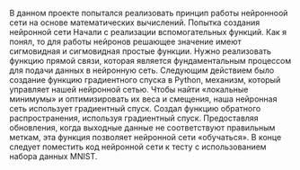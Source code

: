 В данном проекте  попытался реализовать принцип работы нейронноой сети на основе математических вычислений.
Попытка создания нейронной сети
Начали с реализации вспомогательных функций. Как я понял, то для  работы нейронов решающее значение имеют сигмовидная и сигмовидная простые функции. 
Нужно реализовать  функцию прямой связи, которая является фундаментальным процессом для подачи данных в нейронную сеть.
Следующим действием было создание функцию градиентного спуска в Python, механизм, который управляет нашей нейронной сетью. 
Чтобы найти «локальные минимумы» и оптимизировать их веса и смещения, наша нейронная сеть использует градиентный спуск. 
Создал функцию обратного распространения, используя градиентный спуск.
Предоставляя обновления, когда выходные данные не соответствуют правильным меткам, эта функция позволяет нейронной сети «обучаться».
В конце следует  поместить код нейронной сети к тесту с использованием набора данных MNIST. 
